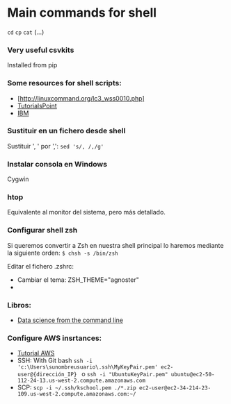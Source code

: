 # Main commands for shell

`cd`
`cp`
`cat`
(...)

### Very useful csvkits
Installed from pip

### Some resources for shell scripts:
* [http://linuxcommand.org/lc3_wss0010.php]
* [TutorialsPoint](https://www.tutorialspoint.com/awk/awk_workflow.htm)
* [IBM](https://www.ibm.com/developerworks/library/l-awk1/index.html)

### Sustituir en un fichero desde shell
Sustituir ', ' por ',':
`sed 's/, /,/g'`

### Instalar consola en Windows
Cygwin

### htop
Equivalente al monitor del sistema, pero más detallado.

### Configurar shell zsh
Si queremos convertir a Zsh en nuestra shell principal lo haremos mediante la siguiente orden:
`$ chsh -s /bin/zsh`

Editar el fichero .zshrc:
* Cambiar el tema:
  ZSH_THEME="agnoster"
*

### Libros:
* [Data science from the command line](https://www.datascienceatthecommandline.com/)

### Configure AWS insrtances:
* [Tutorial AWS](https://aws.amazon.com/es/getting-started/tutorials/launch-a-virtual-machine/?sc_channel=em&sc_campaign=global_F90D_DF_F7D_E1_GetStarted_2017.F90D_F7D_E1_GetStarted_2017&sc_publisher=aws&sc_medium=em_50315&sc_content=f90d_f90d_ot&sc_country=ES&sc_geo=&sc_category=mult&sc_outcome=f90d&trk=em_50315&mkt_tok=eyJpIjoiTTJGaVlXVXdORFE0TTJKaiIsInQiOiJkVlM1d2M1QnJyd2EzRTQzK2c0WXBKQnYzZlliU2tmZUlpZEZcL0VBV0Q3dFgxYXVuZVNkYTRJeWpIUFRVUHE0UUZpVEVlQzBWV3MzYjVDNktidStyeVZUb25iZU0wb1ppMkJubUgrN0tOeFFSd09TR0pNVFlZWkU4cEw1UFdmZG8ifQ%3D%3D)
* SSH: With Git bash `ssh -i 'c:\Users\sunombreusuario\.ssh\MyKeyPair.pem' ec2-user@{dirección_IP} ` o `ssh -i "UbuntuKeyPair.pem" ubuntu@ec2-50-112-24-13.us-west-2.compute.amazonaws.com  `
* SCP: `scp -i ~/.ssh/kschool.pem ./*.zip ec2-user@ec2-34-214-23-109.us-west-2.compute.amazonaws.com:~/`
